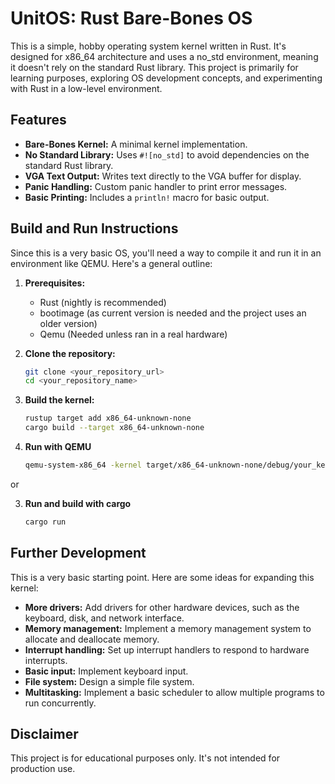 # UnitOS: Rust Bare-Bones OS

This is a simple, hobby operating system kernel written in Rust. It's designed for x86_64 architecture and uses a no_std environment, meaning it doesn't rely on the standard Rust library. This project is primarily for learning purposes, exploring OS development concepts, and experimenting with Rust in a low-level environment.

## Features

* **Bare-Bones Kernel:** A minimal kernel implementation.
* **No Standard Library:** Uses `#![no_std]` to avoid dependencies on the standard Rust library.
* **VGA Text Output:** Writes text directly to the VGA buffer for display.
* **Panic Handling:** Custom panic handler to print error messages.
* **Basic Printing:** Includes a `println!` macro for basic output.

## Build and Run Instructions

Since this is a very basic OS, you'll need a way to compile it and run it in an environment like QEMU.  Here's a general outline:

1.  **Prerequisites:**
    * Rust (nightly is recommended)
    * bootimage (as current version is needed and the project uses an older version)
    * Qemu (Needed unless ran in a real hardware)

2.  **Clone the repository:**
    ```bash
    git clone <your_repository_url>
    cd <your_repository_name>
    ```

3.  **Build the kernel:**
    ```bash
    rustup target add x86_64-unknown-none
    cargo build --target x86_64-unknown-none
    ```

4.  **Run with QEMU**
    ```bash
    qemu-system-x86_64 -kernel target/x86_64-unknown-none/debug/your_kernel_name
    ```

or 

3. **Run and build with cargo**
   ```bash
   cargo run
   ```
##  Further Development

This is a very basic starting point.  Here are some ideas for expanding this kernel:

* **More drivers:** Add drivers for other hardware devices, such as the keyboard, disk, and network interface.
* **Memory management:** Implement a memory management system to allocate and deallocate memory.
* **Interrupt handling:** Set up interrupt handlers to respond to hardware interrupts.
* **Basic input:** Implement keyboard input.
* **File system:** Design a simple file system.
* **Multitasking:** Implement a basic scheduler to allow multiple programs to run concurrently.

##  Disclaimer

This project is for educational purposes only.  It's not intended for production use.
